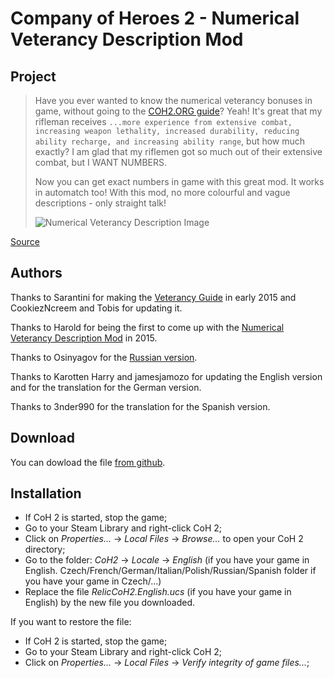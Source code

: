 # Company of Heroes 2 - Numerical Veterancy Description Mod

Project
------

> Have you ever wanted to know the numerical veterancy bonuses in game, without going to the [COH2.ORG guide](https://www.coh2.org/guides/29892/the-company-of-heroes-2-veterancy-guide)? Yeah! It's great that my rifleman receives `...more experience from extensive combat, increasing weapon lethality, increased durability, reducing ability recharge, and increasing ability range`, but how much exactly? I am glad that my riflemen got so much out of their extensive combat, but I WANT NUMBERS.
>
> Now you can get exact numbers in game with this great mod. It works in automatch too! With this mod, no more colourful and vague descriptions - only straight talk!
>
> ![Numerical Veterancy Description Image](https://www.coh2.org/file/13006/veterancy.jpg)

[Source](https://www.coh2.org/news/58454/numerical-veterancy-description)

Authors
-----------

Thanks to Sarantini for making the [Veterancy Guide](https://www.coh2.org/guides/29892/the-company-of-heroes-2-veterancy-guide) in early 2015 and CookiezNcreem and Tobis for updating it.

Thanks to Harold for being the first to come up with the [Numerical Veterancy Description Mod](https://www.coh2.org/topic/58241/numeral-veterancy-descriptions-english-localization-mod) in 2015.

Thanks to Osinyagov for the [Russian version](https://www.coh2.org/topic/60155/numeral-veterancy-descriptions-russian-localization-mod).

Thanks to Karotten Harry and jamesjamozo for updating the English version and for the translation for the German version.

Thanks to 3nder990 for the translation for the Spanish version.

Download
-----------

You can dowload the file [from github](https://github.com/Mithiriath/coh2_veterancy_descriptions_mod/releases).

Installation
-----------

* If CoH 2 is started, stop the game;
* Go to your Steam Library and right-click CoH 2;
* Click on *Properties...* -> *Local Files* -> *Browse...* to open your CoH 2 directory;
* Go to the folder: *CoH2* -> *Locale* -> *English* (if you have your game in English. Czech/French/German/Italian/Polish/Russian/Spanish folder if you have your game in Czech/...)
* Replace the file *RelicCoH2.English.ucs* (if you have your game in English) by the new file you downloaded.

If you want to restore the file:
* If CoH 2 is started, stop the game;
* Go to your Steam Library and right-click CoH 2;
* Click on *Properties...* -> *Local Files* -> *Verify integrity of game files...*;
